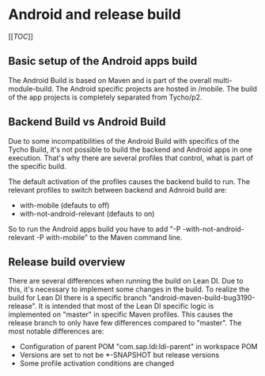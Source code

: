 # Android and release build

[[_TOC_]]

## Basic setup of the Android apps build

The Android Build is based on Maven and is part of the overall multi-module-build. The Android specific projects are hosted in /mobile. The build of the app projects is completely separated from Tycho/p2.

## Backend Build vs Android Build

Due to some incompatibilities of the Android Build with specifics of the Tycho Build, it's not possible to build the backend and Android apps in one execution. That's why there are several profiles that control, what is part of the specific build.

The default activation of the profiles causes the backend build to run. The relevant profiles to switch between backend and Adnroid build are:
* with-mobile (defauts to off)
* with-not-android-relevant (defauts to on)

So to run the Android apps build you have to add "-P -with-not-android-relevant -P with-mobile" to the Maven command line.

## Release build overview

There are several differences when running the build on Lean DI. Due to this, it's necessary to implement some changes in the build. To realize the build for Lean DI there is a specific branch "android-maven-build-bug3190-release". It is intended that most of the Lean DI specific logic is implemented on "master" in specific Maven profiles. This causes the release branch to only have few differences compared to "master". The most notable differences are:

* Configuration of parent POM "com.sap.ldi:ldi-parent" in workspace POM
* Versions are set to not be *-SNAPSHOT but release versions
* Some profile activation conditions are changed
